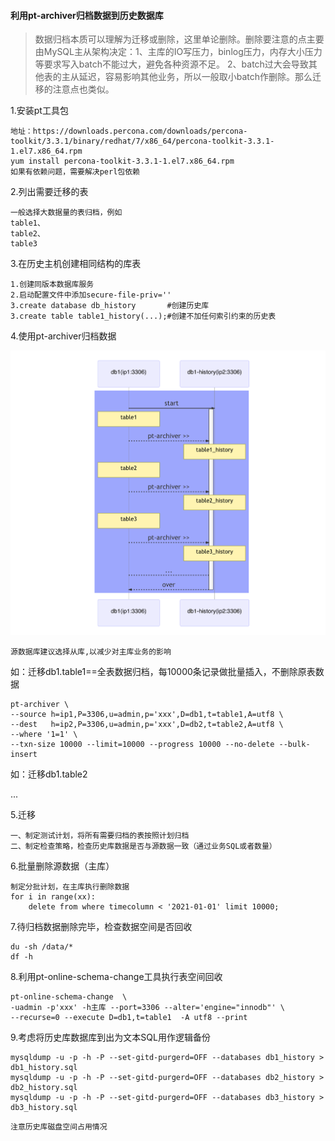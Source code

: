 #### 利用pt-archiver归档数据到历史数据库

> 数据归档本质可以理解为迁移或删除，这里单论删除。删除要注意的点主要由MySQL主从架构决定：1、主库的IO写压力，binlog压力，内存大小压力等要求写入batch不能过大，避免各种资源不足。 2、batch过大会导致其他表的主从延迟，容易影响其他业务，所以一般取小batch作删除。那么迁移的注意点也类似。

1.安装pt工具包

```
地址：https://downloads.percona.com/downloads/percona-toolkit/3.3.1/binary/redhat/7/x86_64/percona-toolkit-3.3.1-1.el7.x86_64.rpm
yum install percona-toolkit-3.3.1-1.el7.x86_64.rpm
如果有依赖问题，需要解决perl包依赖
```

2.列出需要迁移的表

```
一般选择大数据量的表归档，例如
table1、
table2、
table3
```

3.在历史主机创建相同结构的库表

```
1.创建同版本数据库服务
2.启动配置文件中添加secure-file-priv=''
3.create database db_history       #创建历史库
3.create table table1_history(...);#创建不加任何索引约束的历史表
```

4.使用pt-archiver归档数据

![image-1](https://github.com/xu221/keynotes/blob/pictures/MySQL/%E5%A4%9A%E8%A1%A8%E8%BF%81%E7%A7%BB.png)


```
源数据库建议选择从库,以减少对主库业务的影响
```

如：迁移db1.table1==全表数据归档，每10000条记录做批量插入，不删除原表数据

```
pt-archiver \
--source h=ip1,P=3306,u=admin,p='xxx',D=db1,t=table1,A=utf8 \
--dest   h=ip2,P=3306,u=admin,p='xxx',D=db2,t=table2,A=utf8 \
--where '1=1' \
--txn-size 10000 --limit=10000 --progress 10000 --no-delete --bulk-insert
```

如：迁移db1.table2

...

5.迁移

```
一、制定测试计划，将所有需要归档的表按照计划归档
二、制定检查策略，检查历史库数据是否与源数据一致（通过业务SQL或者数量）
```

6.批量删除源数据（主库）

```
制定分批计划，在主库执行删除数据
for i in range(xx):
    delete from where timecolumn < '2021-01-01' limit 10000;
```

7.待归档数据删除完毕，检查数据空间是否回收

```
du -sh /data/*
df -h
```

8.利用pt-online-schema-change工具执行表空间回收

```
pt-online-schema-change  \
-uadmin -p'xxx' -h主库 --port=3306 --alter='engine="innodb"' \
--recurse=0 --execute D=db1,t=table1  -A utf8 --print
```

9.考虑将历史库数据库到出为文本SQL用作逻辑备份

```
mysqldump -u -p -h -P --set-gitd-purgerd=OFF --databases db1_history > db1_history.sql
mysqldump -u -p -h -P --set-gitd-purgerd=OFF --databases db2_history > db2_history.sql
mysqldump -u -p -h -P --set-gitd-purgerd=OFF --databases db3_history > db3_history.sql
```

```
注意历史库磁盘空间占用情况
```







